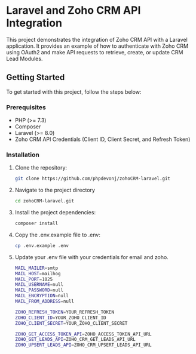 # Laravel and Zoho CRM API Integration

This project demonstrates the integration of Zoho CRM API with a Laravel application. It provides an example of how to authenticate with Zoho CRM using OAuth2 and make API requests to retrieve, create, or update CRM Lead Modules.

## Getting Started

To get started with this project, follow the steps below:

### Prerequisites

- PHP (>= 7.3)
- Composer
- Laravel (>= 8.0)
- Zoho CRM API Credentials (Client ID, Client Secret, and Refresh Token)

### Installation

1. Clone the repository:

   ```bash
   git clone https://github.com/phpdevonj/zohoCRM-laravel.git
   
2. Navigate to the project directory 
    
    ```bash
   cd zohoCRM-laravel.git
   
3. Install the project dependencies:

    ```bash
   composer install
   
4. Copy the .env.example file to .env:

    ```bash
   cp .env.example .env
   
5. Update your .env file with your credentials for email and zoho. 

    ```bash
   MAIL_MAILER=smtp
   MAIL_HOST=mailhog
   MAIL_PORT=1025
   MAIL_USERNAME=null
   MAIL_PASSWORD=null
   MAIL_ENCRYPTION=null
   MAIL_FROM_ADDRESS=null

    ZOHO_REFRESH_TOKEN=YOUR_REFRESH_TOKEN
    ZOHO_CLIENT_ID=YOUR_ZOHO_CLIENT_ID
    ZOHO_CLIENT_SECRET=YOUR_ZOHO_CLIENT_SECRET
   
    ZOHO_GET_ACCESS_TOKEN_API=ZOHO_ACCESS_TOKEN_API_URL
   ZOHO_GET_LEADS_API=ZOHO_CRM_GET_LEADS_API_URL
   ZOHO_UPSERT_LEADS_API=ZOHO_CRM_UPSERT_LEADS_API_URL